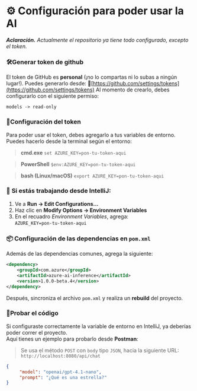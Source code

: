 # ⚙️ Configuración para poder usar la AI
***Aclaración.*** *Actualmente el repositorio ya tiene todo configurado, excepto el token.*
### 🛠️Generar token de github
El token de GitHub es **personal** (¡no lo compartas ni lo subas a ningún lugar!). Puedes generarlo desde:
🔗[https://github.com/settings/tokens](https://github.com/settings/tokens)
Al momento de crearlo, debes configurarlo con el siguiente permiso:

`models -> read-only`

### 🔐Configuración del token
Para poder usar el token, debes agregarlo a tus variables de entorno. Puedes hacerlo desde la terminal según el entorno:

> **cmd.exe**
`set AZURE_KEY=pon-tu-token-aqui`

>**PowerShell**
`$env:AZURE_KEY=pon-tu-token-aqui`

>**bash (Linux/macOS)**
`export AZURE_KEY=pon-tu-token-aqui`


### 🧠 **Si estás trabajando desde IntelliJ:**

1.  Ve a **Run → Edit Configurations...**
2.  Haz clic en **Modify Options → Environment Variables**
3.  En el recuadro _Environment Variables_, agrega:  
    `AZURE_KEY=pon-tu-token-aqui`

### 📦 Configuración de las dependencias en `pom.xml`
Además de las dependencias comunes, agrega la siguiente:
```xml
<dependency>  
	<groupId>com.azure</groupId>  
	<artifactId>azure-ai-inference</artifactId>  
	<version>1.0.0-beta.4</version>  
</dependency>
```
Después, sincroniza el archivo `pom.xml` y realiza un **rebuild** del proyecto.

### 🚀Probar el código
Si configuraste correctamente la variable de entorno en IntelliJ, ya deberías poder correr el proyecto.  
Aquí tienes un ejemplo para probarlo desde **Postman**:
>Se usa el método `POST` con `body` tipo `JSON`, hacia la siguiente URL:  
`http://localhost:8080/api/chat`

```json
{
	 "model": "openai/gpt-4.1-nano",
	 "prompt": "¿Qué es una estrella?"
}
```
